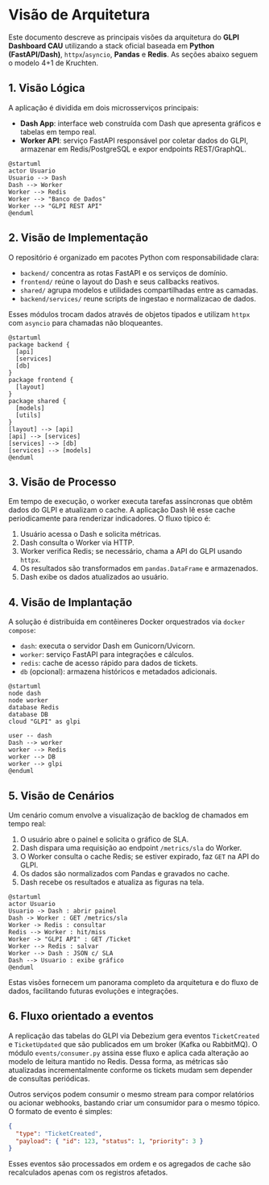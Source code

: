 # Visão de Arquitetura

Este documento descreve as principais visões da arquitetura do **GLPI Dashboard CAU** utilizando a stack oficial baseada em **Python (FastAPI/Dash)**, `httpx`/`asyncio`, **Pandas** e **Redis**. As seções abaixo seguem o modelo 4+1 de Kruchten.

## 1. Visão Lógica

A aplicação é dividida em dois microsserviços principais:

- **Dash App**: interface web construída com Dash que apresenta gráficos e tabelas em tempo real.
- **Worker API**: serviço FastAPI responsável por coletar dados do GLPI, armazenar em Redis/PostgreSQL e expor endpoints REST/GraphQL.

```text
@startuml
actor Usuario
Usuario --> Dash
Dash --> Worker
Worker --> Redis
Worker --> "Banco de Dados"
Worker --> "GLPI REST API"
@enduml
```

## 2. Visão de Implementação

O repositório é organizado em pacotes Python com responsabilidade clara:

- `backend/` concentra as rotas FastAPI e os serviços de domínio.
- `frontend/` reúne o layout do Dash e seus callbacks reativos.
- `shared/` agrupa modelos e utilidades compartilhadas entre as camadas.
- `backend/services/` reune scripts de ingestao e normalizacao de dados.

Esses módulos trocam dados através de objetos tipados e utilizam `httpx` com `asyncio` para chamadas não bloqueantes.

```text
@startuml
package backend {
  [api]
  [services]
  [db]
}
package frontend {
  [layout]
}
package shared {
  [models]
  [utils]
}
[layout] --> [api]
[api] --> [services]
[services] --> [db]
[services] --> [models]
@enduml
```

## 3. Visão de Processo

Em tempo de execução, o worker executa tarefas assíncronas que obtêm dados do GLPI e atualizam o cache. A aplicação Dash lê esse cache periodicamente para renderizar indicadores. O fluxo típico é:

1. Usuário acessa o Dash e solicita métricas.
2. Dash consulta o Worker via HTTP.
3. Worker verifica Redis; se necessário, chama a API do GLPI usando `httpx`.
4. Os resultados são transformados em `pandas.DataFrame` e armazenados.
5. Dash exibe os dados atualizados ao usuário.

## 4. Visão de Implantação

A solução é distribuída em contêineres Docker orquestrados via `docker compose`:

- `dash`: executa o servidor Dash em Gunicorn/Uvicorn.
- `worker`: serviço FastAPI para integrações e cálculos.
- `redis`: cache de acesso rápido para dados de tickets.
- `db` (opcional): armazena históricos e metadados adicionais.

```text
@startuml
node dash
node worker
database Redis
database DB
cloud "GLPI" as glpi

user -- dash
Dash --> worker
worker --> Redis
worker --> DB
worker --> glpi
@enduml
```

## 5. Visão de Cenários

Um cenário comum envolve a visualização de backlog de chamados em tempo real:

1. O usuário abre o painel e solicita o gráfico de SLA.
2. Dash dispara uma requisição ao endpoint `/metrics/sla` do Worker.
3. O Worker consulta o cache Redis; se estiver expirado, faz `GET` na API do GLPI.
4. Os dados são normalizados com Pandas e gravados no cache.
5. Dash recebe os resultados e atualiza as figuras na tela.

```text
@startuml
actor Usuario
Usuario -> Dash : abrir painel
Dash -> Worker : GET /metrics/sla
Worker -> Redis : consultar
Redis --> Worker : hit/miss
Worker -> "GLPI API" : GET /Ticket
Worker --> Redis : salvar
Worker --> Dash : JSON c/ SLA
Dash --> Usuario : exibe gráfico
@enduml
```

Estas visões fornecem um panorama completo da arquitetura e do fluxo de dados, facilitando futuras evoluções e integrações.

## 6. Fluxo orientado a eventos

A replicação das tabelas do GLPI via Debezium gera eventos `TicketCreated` e
`TicketUpdated` que são publicados em um broker (Kafka ou RabbitMQ). O módulo
`events/consumer.py` assina esse fluxo e aplica cada alteração ao modelo de
leitura mantido no Redis. Dessa forma, as métricas são atualizadas
incrementalmente conforme os tickets mudam sem depender de consultas
periódicas.

Outros serviços podem consumir o mesmo stream para compor relatórios ou acionar
webhooks, bastando criar um consumidor para o mesmo tópico. O formato de evento
é simples:

```json
{
  "type": "TicketCreated",
  "payload": { "id": 123, "status": 1, "priority": 3 }
}
```

Esses eventos são processados em ordem e os agregados de cache são recalculados
apenas com os registros afetados.
